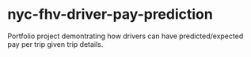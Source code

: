 # nyc-fhv-driver-pay-prediction
Portfolio project demontrating how drivers can have predicted/expected pay per trip given trip details.
